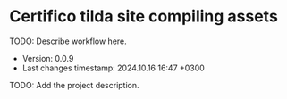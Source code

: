 <!--
@since 2024.10.06, 22:56
@changed 2024.10.06, 22:56
-->

# Certifico tilda site compiling assets

TODO: Describe workflow here.

- Version: 0.0.9
- Last changes timestamp: 2024.10.16 16:47 +0300

TODO: Add the project description.
